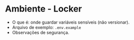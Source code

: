# Ambiente - Locker

- O que é: onde guardar variáveis sensíveis (não versionar).
- Arquivo de exemplo: `.env.example`
- Observações de segurança.
